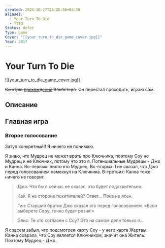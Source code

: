 ```yaml
---
created: 2024-10-27T23:28:58+03:00
aliases:
  - Your Turn To Die
  - YTTD
Status: defer
Type: game
Cover: "[[your_turn_to_die_game_cover.jpg]]"
Year: 2017
---
```


# Your Turn To Die

![[your_turn_to_die_game_cover.jpg]]

~~Смотрю [прохождение](https://youtu.be/701oEmoUXmM?si=Tm4eftsZV3P22EwI) Злобстера.~~
Он перестал проходить, играю сам.


## Описание


## Главная игра

### Второе голосование

Затуп конкретный!! Я ничего не понимаю.

Я знаю, что Мудрец не может врать про Ключника, поэтому Соу не Мудрец и не Ключник, потому что это я. Потенциальные Мудрецы - Джо и Канна. Во-первых: никто кто Мудрец. Во-вторых: Гин сказал, что Джо перед голосованием намекнул на Ключника. В-третьих: Канна тоже ничего не говорит.

> Джо: Что бы я сейчас не сказал, это будет подозрительно.
> 
> Кай: Я на стороне похитителей? Ответ... Пока не ясен.
> 
> Гин: Старший братик Джо сказал это перед голосованием. «Если выберете Сару, точно будет резня!»
> 
> Элис: Те кто согласен с Соу? Это на самом деле только я...

Я совсем забыл, что подсмотрел карту Соу - у него карта Жертвы. Канна соврала, что Соу является Ключником, значит она Житель. Поэтому Мудрец - Джо.